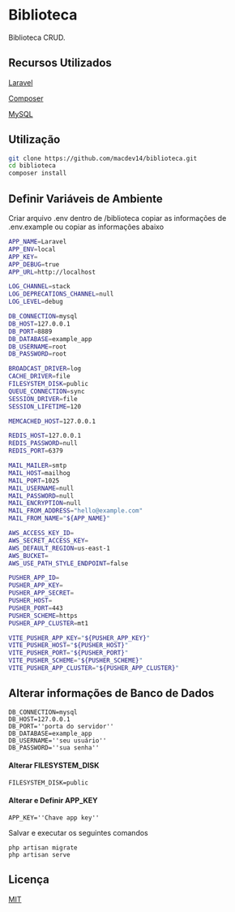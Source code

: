 # Biblioteca

Biblioteca CRUD.

## Recursos Utilizados

[Laravel](https://laravel.com/docs/5.8/installation)

[Composer](https://getcomposer.org)

[MySQL](https://www.mysql.com)



## Utilização



```bash
git clone https://github.com/macdev14/biblioteca.git
cd biblioteca
composer install 
```

## Definir Variáveis de Ambiente


Criar arquivo .env dentro de /biblioteca copiar as informações de .env.example
ou copiar as informações abaixo
```bash
APP_NAME=Laravel
APP_ENV=local
APP_KEY=
APP_DEBUG=true
APP_URL=http://localhost

LOG_CHANNEL=stack
LOG_DEPRECATIONS_CHANNEL=null
LOG_LEVEL=debug

DB_CONNECTION=mysql
DB_HOST=127.0.0.1
DB_PORT=8889
DB_DATABASE=example_app
DB_USERNAME=root
DB_PASSWORD=root

BROADCAST_DRIVER=log
CACHE_DRIVER=file
FILESYSTEM_DISK=public
QUEUE_CONNECTION=sync
SESSION_DRIVER=file
SESSION_LIFETIME=120

MEMCACHED_HOST=127.0.0.1

REDIS_HOST=127.0.0.1
REDIS_PASSWORD=null
REDIS_PORT=6379

MAIL_MAILER=smtp
MAIL_HOST=mailhog
MAIL_PORT=1025
MAIL_USERNAME=null
MAIL_PASSWORD=null
MAIL_ENCRYPTION=null
MAIL_FROM_ADDRESS="hello@example.com"
MAIL_FROM_NAME="${APP_NAME}"

AWS_ACCESS_KEY_ID=
AWS_SECRET_ACCESS_KEY=
AWS_DEFAULT_REGION=us-east-1
AWS_BUCKET=
AWS_USE_PATH_STYLE_ENDPOINT=false

PUSHER_APP_ID=
PUSHER_APP_KEY=
PUSHER_APP_SECRET=
PUSHER_HOST=
PUSHER_PORT=443
PUSHER_SCHEME=https
PUSHER_APP_CLUSTER=mt1

VITE_PUSHER_APP_KEY="${PUSHER_APP_KEY}"
VITE_PUSHER_HOST="${PUSHER_HOST}"
VITE_PUSHER_PORT="${PUSHER_PORT}"
VITE_PUSHER_SCHEME="${PUSHER_SCHEME}"
VITE_PUSHER_APP_CLUSTER="${PUSHER_APP_CLUSTER}"

```
## Alterar informações de Banco de Dados
```
DB_CONNECTION=mysql
DB_HOST=127.0.0.1
DB_PORT=''porta do servidor''
DB_DATABASE=example_app
DB_USERNAME=''seu usuário''
DB_PASSWORD=''sua senha''
```
#### Alterar FILESYSTEM_DISK 
```
FILESYSTEM_DISK=public
```
#### Alterar e Definir APP_KEY 
```
APP_KEY=''Chave app key''
```
Salvar e executar os seguintes comandos
```
php artisan migrate
php artisan serve
```

## Licença

[MIT](https://choosealicense.com/licenses/mit/)